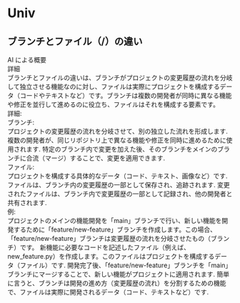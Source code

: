 # Univ
## ブランチとファイル（/）の違い

AI による概要 \
詳細 \
ブランチとファイルの違いは、ブランチがプロジェクトの変更履歴の流れを分岐して独立させる機能なのに対し、ファイルは実際にプロジェクトを構成するデータ（コードやテキストなど）です。ブランチは複数の開発者が同時に異なる機能や修正を並行して進めるのに役立ち、ファイルはそれを構成する要素です。﻿\
詳細:\
ブランチ:\
プロジェクトの変更履歴の流れを分岐させて、別の独立した流れを形成します.
複数の開発者が、同じリポジトリ上で異なる機能や修正を同時に進めるために使用されます.
特定のブランチ内で変更を加えた後、そのブランチをメインのブランチに合流（マージ）することで、変更を適用できます.\
ファイル:\
プロジェクトを構成する具体的なデータ（コード、テキスト、画像など）です.
ファイルは、ブランチ内の変更履歴の一部として保存され、追跡されます.
変更されたファイルは、ブランチ内で変更履歴の一部として記録され、他の開発者と共有されます.﻿\
例:\
プロジェクトのメインの機能開発を「main」ブランチで行い、新しい機能を開発するために「feature/new-feature」ブランチを作成します。この場合、「feature/new-feature」ブランチは変更履歴の流れを分岐させたもの（ブランチ）です。
新機能に必要なコードを記述したファイル（例えば、new_feature.py）を作成します。このファイルはプロジェクトを構成するデータ（ファイル）です.﻿
開発完了後、「feature/new-feature」ブランチを「main」ブランチにマージすることで、新しい機能がプロジェクトに適用されます.﻿
簡単に言うと、ブランチは開発の進め方（変更履歴の流れ）を分割するための機能で、ファイルは実際に開発されるデータ（コード、テキストなど）です.﻿
